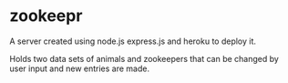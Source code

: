 # zookeepr

A server created using node.js express.js and heroku to deploy it.

Holds two data sets of animals and zookeepers that can be changed by user input and new entries are made. 
